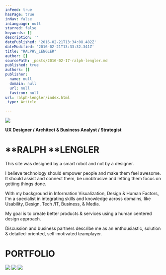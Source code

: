 ```yaml
---
inFeed: true
hasPage: true
inNav: false
inLanguage: null
starred: false
keywords: []
description: ''
datePublished: '2016-02-21T13:34:08.482Z'
dateModified: '2016-02-21T13:33:32.341Z'
title: "RALPH\_LENGLER"
author: []
sourcePath: _posts/2016-02-17-ralph-lengler.md
published: true
authors: []
publisher:
  name: null
  domain: null
  url: null
  favicon: null
url: ralph-lengler/index.html
_type: Article

---
```

![](https://the-grid-user-content.s3-us-west-2.amazonaws.com/6199f2f9-aae4-480d-82dd-68f527a022bc.jpg)

**UX Designer / Architect & Business Analyst / Strategist**

# **RALPH ****LENGLER**

This site was designed by a smart robot and not by a designer.

I believe technology should empower people and make them feel awesome. It should assist and connect them, be unobtrusive and letting them focus on getting things done.

With my background in Information Visualization, Design & Human Factors, I'm a specialist in integrating skills and knowledge across domains, like Usability, Design, Tech /IT, Business, & Media.

My goal is to create better products & services using a human centered design approach.

Discussion and business partners describe me as an enthousiastic, solution & detailed-oriented, self-motivated teamplayer.

# PORTFOLIO
![](https://the-grid-user-content.s3-us-west-2.amazonaws.com/f48e160b-53ea-4ae9-abb5-5b50aa15d701.jpg)
![](https://the-grid-user-content.s3-us-west-2.amazonaws.com/332c228d-4eb3-40d6-9d70-97f9645e583d.jpg)
![](https://the-grid-user-content.s3-us-west-2.amazonaws.com/cdde6921-c023-454c-982f-8f0047467661.jpg)